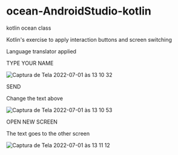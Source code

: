 # ocean-AndroidStudio-kotlin
kotlin ocean class

 Kotlin's exercise to apply interaction buttons and screen switching
 
Language translator applied
 
 TYPE YOUR NAME
 
 ![Captura de Tela 2022-07-01 às 13 10 32](https://user-images.githubusercontent.com/101880897/176946082-62222f48-a260-406e-972a-043232bcad40.png)

SEND

Change the text above

![Captura de Tela 2022-07-01 às 13 10 53](https://user-images.githubusercontent.com/101880897/176946275-1a061891-5207-4f89-a908-7a7d5b9415f4.png)

OPEN NEW SCREEN

The text goes to the other screen

![Captura de Tela 2022-07-01 às 13 11 12](https://user-images.githubusercontent.com/101880897/176946389-803ebf32-cb86-4d2d-a174-8eb294c8bc85.png)

